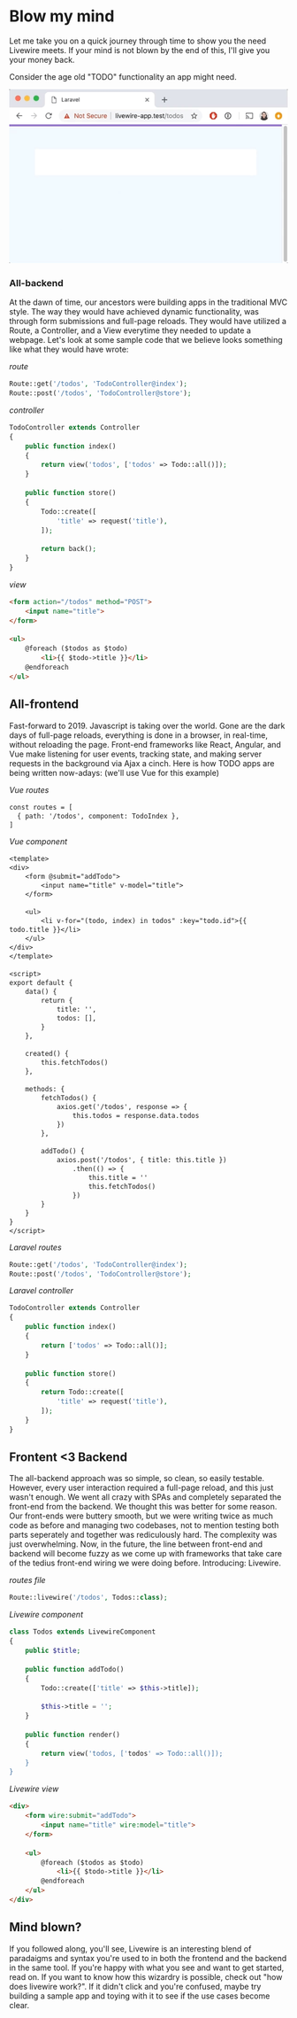 # Blow my mind
Let me take you on a quick journey through time to show you the need Livewire meets. If your mind is not blown by the end of this, I'll give you your money back.

Consider the age old "TODO" functionality an app might need.

![A user typing todos into an input field, hitting enter, and seeing a todo list update.](todo_demo.gif)

### All-backend
At the dawn of time, our ancestors were building apps in the traditional MVC style. The way they would have achieved dynamic functionality, was through form submissions and full-page reloads. They would have utilized a Route, a Controller, and a View everytime they needed to update a webpage. Let's look at some sample code that we believe looks something like what they would have wrote:

*route*
```php
Route::get('/todos', 'TodoController@index');
Route::post('/todos', 'TodoController@store');
```

*controller*
```php
TodoController extends Controller
{
    public function index()
    {
        return view('todos', ['todos' => Todo::all()]);
    }

    public function store()
    {
        Todo::create([
            'title' => request('title'),
        ]);

        return back();
    }
}
```

*view*
```html
<form action="/todos" method="POST">
    <input name="title">
</form>

<ul>
    @foreach ($todos as $todo)
        <li>{{ $todo->title }}</li>
    @endforeach
</ul>
```

## All-frontend
Fast-forward to 2019. Javascript is taking over the world. Gone are the dark days of full-page reloads, everything is done in a browser, in real-time, without reloading the page. Front-end frameworks like React, Angular, and Vue make listening for user events, tracking state, and making server requests in the background via Ajax a cinch. Here is how TODO apps are being written now-adays: (we'll use Vue for this example)

*Vue routes*
```javscript
const routes = [
  { path: '/todos', component: TodoIndex },
]
```

*Vue component*
```vue
<template>
<div>
    <form @submit="addTodo">
        <input name="title" v-model="title">
    </form>

    <ul>
        <li v-for="(todo, index) in todos" :key="todo.id">{{ todo.title }}</li>
    </ul>
</div>
</template>

<script>
export default {
    data() {
        return {
            title: '',
            todos: [],
        }
    },

    created() {
        this.fetchTodos()
    },

    methods: {
        fetchTodos() {
            axios.get('/todos', response => {
                this.todos = response.data.todos
            })
        },

        addTodo() {
            axios.post('/todos', { title: this.title })
                .then(() => {
                    this.title = ''
                    this.fetchTodos()
                })
        }
    }
}
</script>
```

*Laravel routes*
```php
Route::get('/todos', 'TodoController@index');
Route::post('/todos', 'TodoController@store');
```

*Laravel controller*
```php
TodoController extends Controller
{
    public function index()
    {
        return ['todos' => Todo::all()];
    }

    public function store()
    {
        return Todo::create([
            'title' => request('title'),
        ]);
    }
}
```

## Frontent <3 Backend
The all-backend approach was so simple, so clean, so easily testable. However, every user interaction required a full-page reload, and this just wasn't enough. We went all crazy with SPAs and completely separated the front-end from the backend. We thought this was better for some reason. Our front-ends were buttery smooth, but we were writing twice as much code as before and managing two codebases, not to mention testing both parts seperately and together was rediculously hard. The complexity was just overwhelming. Now, in the future, the line between front-end and backend will become fuzzy as we come up with frameworks that take care of the tedius front-end wiring we were doing before. Introducing: Livewire.

*routes file*
```php
Route::livewire('/todos', Todos::class);
```

*Livewire component*
```php
class Todos extends LivewireComponent
{
    public $title;

    public function addTodo()
    {
        Todo::create(['title' => $this->title]);

        $this->title = '';
    }

    public function render()
    {
        return view('todos, ['todos' => Todo::all()]);
    }
}
```

*Livewire view*
```html
<div>
    <form wire:submit="addTodo">
        <input name="title" wire:model="title">
    </form>

    <ul>
        @foreach ($todos as $todo)
            <li>{{ $todo->title }}</li>
        @endforeach
    </ul>
</div>
```

## Mind blown?
If you followed along, you'll see, Livewire is an interesting blend of paradaigms and syntax you're used to in both the frontend and the backend in the same tool. If you're happy with what you see and want to get started, read on. If you want to know how this wizardry is possible, check out "how does livewire work?". If it didn't click and you're confused, maybe try building a sample app and toying with it to see if the use cases become clear.
